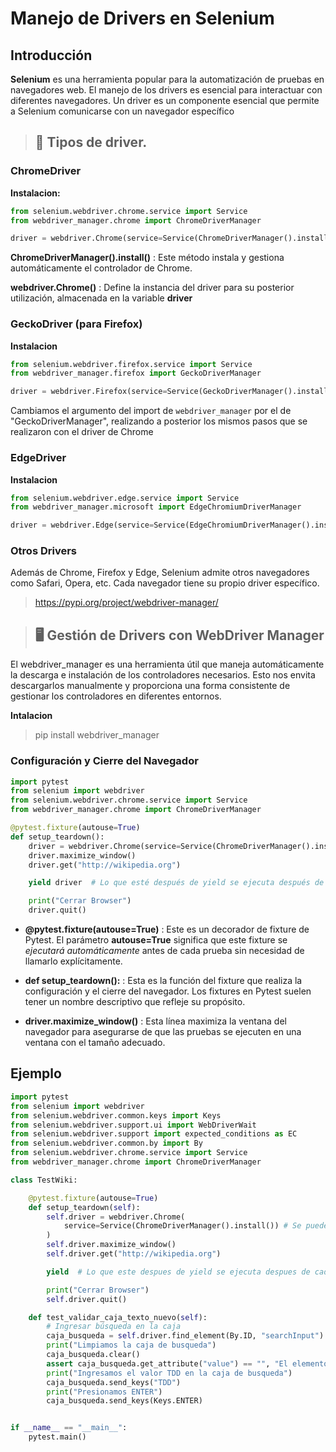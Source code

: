 # Manejo de Drivers en Selenium 
## Introducción 
**Selenium** es una herramienta popular para la automatización de pruebas en navegadores web. El manejo de los drivers es esencial para interactuar con diferentes navegadores. 
Un driver es un componente esencial que permite a Selenium comunicarse con un navegador específico


> ## **🚗 Tipos de driver.**


### ChromeDriver

**Instalacion:**

```python
from selenium.webdriver.chrome.service import Service
from webdriver_manager.chrome import ChromeDriverManager

driver = webdriver.Chrome(service=Service(ChromeDriverManager().install()))
```

**ChromeDriverManager().install()** : Este método instala y gestiona automáticamente el controlador de Chrome.

**webdriver.Chrome()** : Define la instancia del driver para su posterior utilización, almacenada en la variable **driver**

### GeckoDriver (para Firefox)

**Instalacion**

```python
from selenium.webdriver.firefox.service import Service
from webdriver_manager.firefox import GeckoDriverManager

driver = webdriver.Firefox(service=Service(GeckoDriverManager().install()))
```
Cambiamos el argumento del import de `webdriver_manager` por el de "GeckoDriverManager", realizando a posterior los mismos pasos que se realizaron con el driver de Chrome



### EdgeDriver

**Instalacion**

```python
from selenium.webdriver.edge.service import Service
from webdriver_manager.microsoft import EdgeChromiumDriverManager

driver = webdriver.Edge(service=Service(EdgeChromiumDriverManager().install()))
```

### Otros Drivers
Además de Chrome, Firefox y Edge, Selenium admite otros navegadores como Safari, Opera, etc. Cada navegador tiene su propio driver específico.

> https://pypi.org/project/webdriver-manager/


> ## 🖥️ Gestión de Drivers con WebDriver Manager
El webdriver_manager es una herramienta útil que maneja automáticamente la descarga e instalación de los controladores necesarios. 
Esto nos envita descargarlos manualmente y proporciona una forma consistente de gestionar los controladores en diferentes entornos.

**Intalacion**

> pip install webdriver_manager

### Configuración y Cierre del Navegador


```python
import pytest
from selenium import webdriver
from selenium.webdriver.chrome.service import Service
from webdriver_manager.chrome import ChromeDriverManager

@pytest.fixture(autouse=True)
def setup_teardown():
    driver = webdriver.Chrome(service=Service(ChromeDriverManager().install()))
    driver.maximize_window()
    driver.get("http://wikipedia.org")

    yield driver  # Lo que esté después de yield se ejecuta después de cada test

    print("Cerrar Browser")
    driver.quit()
```
* **@pytest.fixture(autouse=True)** : Este es un decorador de fixture de Pytest. El parámetro **autouse=True** significa que este fixture se *ejecutará automáticamente* antes de cada prueba sin necesidad de llamarlo explícitamente.

* **def setup_teardown():** : Esta es la función del fixture que realiza la configuración y el cierre del navegador. Los fixtures en Pytest suelen tener un nombre descriptivo que refleje su propósito.

* **driver.maximize_window()** : Esta línea maximiza la ventana del navegador para asegurarse de que las pruebas se ejecuten en una ventana con el tamaño adecuado.



## Ejemplo

```python
import pytest
from selenium import webdriver
from selenium.webdriver.common.keys import Keys
from selenium.webdriver.support.ui import WebDriverWait
from selenium.webdriver.support import expected_conditions as EC
from selenium.webdriver.common.by import By
from selenium.webdriver.chrome.service import Service
from webdriver_manager.chrome import ChromeDriverManager

class TestWiki:

    @pytest.fixture(autouse=True)
    def setup_teardown(self):
        self.driver = webdriver.Chrome(
            service=Service(ChromeDriverManager().install()) # Se puede utilizar un driver externo si asi lo quisieran
        )  
        self.driver.maximize_window()
        self.driver.get("http://wikipedia.org")

        yield  # Lo que este despues de yield se ejecuta despues de cada test

        print("Cerrar Browser")
        self.driver.quit()

    def test_validar_caja_texto_nuevo(self):
        # Ingresar búsqueda en la caja
        caja_busqueda = self.driver.find_element(By.ID, "searchInput")
        print("Limpiamos la caja de busqueda")
        caja_busqueda.clear()
        assert caja_busqueda.get_attribute("value") == "", "El elemento no se encuentra"
        print("Ingresamos el valor TDD en la caja de busqueda")
        caja_busqueda.send_keys("TDD")
        print("Presionamos ENTER")
        caja_busqueda.send_keys(Keys.ENTER)


if __name__ == "__main__":
    pytest.main()
```




